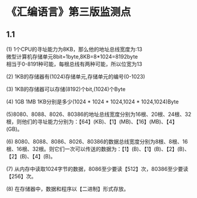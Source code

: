 # 《汇编语言》第三版监测点
## 1.1
(1) 1个CPU的寻址能力为8KB，那么他的地址总线宽度为:13  
微型计算机存储单元8bit=1byte,8KB=8*1024=8192byte  
相当于0-8191种可能，每根总线有两种可能，所以位宽为13  

(2) 1KB的存储器有(1024)存储单元,存储单元的编号(0-1023)
  
(3) 1KB的存储器可以存储(8192)个bit,(1024)个Byte

(4) 1GB 1MB 1KB分别是多少(1024 * 1024 * 1024,1024 * 1024,1024)Byte

(5)8080、8088、8026、80386的地址总线宽度分别为16根、20根、24根、32根，则他们的寻址能力分别为：【64】(KB)、【1】(MB)、【16】(MB)、【4】(GB)。

(6) 8080、8088、8086、8026、80386的数据总线宽度分别为8根、8根、16根、16根、32根。则它们一次可以传送的数据为：【1】(B)、【1】(B)、【2】(B)、【2】(B)、【4】(B)。

(7) 从内存中读取1024字节的数据，8086至少要读【512】次，80386至少要读【256】次。

(8) 在存储器中，数据和程序以【二进制】形式存放。


